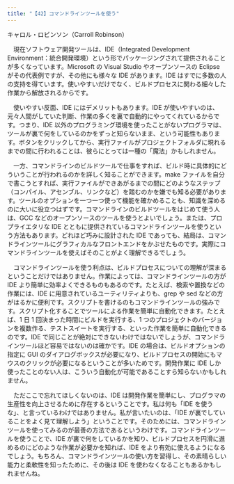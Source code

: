 ```yaml
---
title: "【42】コマンドラインツールを使う"
---
```



キャロル・ロビンソン（Carroll Robinson）


　現在ソフトウェア開発ツールは、IDE（Integrated Development Environment：統合開発環境）という形でパッケージングされて提供されることが多くなっています。Microsoft の Visual Studio やオープンソースの Eclipse がその代表例ですが、その他にも様々な IDE があります。IDE はすでに多数の人の支持を得ています。使いやすいだけでなく、ビルドプロセスに関わる細々した作業から解放されるからです。

　使いやすい反面、IDE にはデメリットもあります。IDE が使いやすいのは、元々人間がしていた判断、作業の多くを裏で自動的にやってくれているからです。つまり、IDE 以外のプログラミング環境を使ったことがないプログラマは、ツールが裏で何をしているのかをずっと知らないまま、という可能性もあります。ボタンをクリックしてから、実行ファイルがプロジェクトフォルダに現れるまでの間に行われることは、彼らにとっては一種の「魔法」かもしれません。

　一方、コマンドラインのビルドツールで仕事をすれば、ビルド時に具体的にどういうことが行われるのかを詳しく知ることができます。make ファイルを自分で書こうとすれば、実行ファイルができあがるまでの間にどのようなステップ（コンパイル、アセンブル、リンクなど）を踏むのかを嫌でも知る必要があります。ツールのオプションを一つ一つ使って機能を確かめることも、知識を深めるのに大いに役立つはずです。コマンドラインのビルドツールをはじめて使う人は、GCC などのオープンソースのツールを使うとよいでしょう。または、プロプライエタリな IDE とともに提供されているコマンドラインツールを使うという方法もあります。どれほど巧みに設計された IDE であっても、結局は、コマンドラインツールにグラフィカルなフロントエンドをかぶせたものです。実際にコマンドラインツールを使えばそのことがよく理解できるでしょう。

　コマンドラインツールを使う利点は、ビルドプロセスについての理解が深まるということだけではありません。作業によっては、コマンドラインツールの方が IDE より簡単に効率よくできるものもあるのです。たとえば、検索や置換などの作業には、IDE に用意されているユーティリティよりも、grep や sed などの方がはるかに便利です。スクリプトを書けるのもコマンドラインツールの強みです。スクリプト化することでツールによる作業を簡単に自動化できます。たとえば、1 日 1 回決まった時間にビルドを実行する、1 つのプロジェクトのバージョンを複数作る、テストスイートを実行する、といった作業を簡単に自動化できるのです。IDE で同じことが絶対にできないわけではないでしょうが、コマンドラインツールほど容易ではないのは確かです。IDE の場合は、ビルドオプションの指定に GUI のダイアログボックスが必要になり、ビルドプロセスの開始にもマウスのクリックが必要になるということが多いためです。開発作業に IDE しか使ったことのない人は、こういう自動化が可能であることすら知らないかもしれません。

　ただここで忘れてほしくないのは、IDE は開発作業を簡単にし、プログラマの生産性を向上させるために存在するということです。私は何も「IDE を使うな」、と言っているわけではありません。私が言いたいのは、「IDE が裏でしていることをよく見て理解しよう」ということです。そのためには、コマンドラインツールを使ってみるのが最善の方法であるというわけです。コマンドラインツールを使うことで、IDE が裏で何をしているかを知り、ビルドプロセスを円滑に進めるのにどのような作業が必要かを知れば、IDE をより有効に使えるようになるでしょう。もちろん、コマンドラインツールの使い方を習得し、その素晴らしい能力と柔軟性を知ったために、その後は IDE を使わなくなることもあるかもしれませんね。
